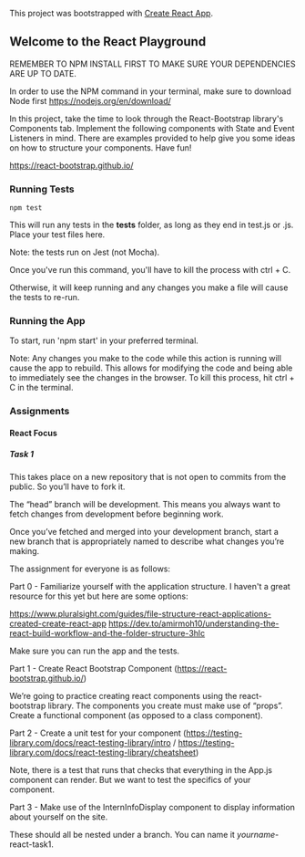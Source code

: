 This project was bootstrapped with [Create React App](https://github.com/facebook/create-react-app).
## Welcome to the React Playground

REMEMBER TO NPM INSTALL FIRST TO MAKE SURE YOUR DEPENDENCIES ARE UP TO DATE.

In order to use the NPM command in your terminal, make sure to download Node first https://nodejs.org/en/download/

In this project, take the time to look through the React-Bootstrap library's Components tab. Implement the following components with State and Event Listeners in mind.  There are examples provided to help give you some ideas on how to structure your components. Have fun!

https://react-bootstrap.github.io/



### Running Tests

```console
npm test 
```

This will run any tests in the __tests__ folder, as long as they end in test.js or .js. Place your test files here. 

Note: the tests run on Jest (not Mocha). 

Once you've run this command, you'll have to kill the process with ctrl + C. 

Otherwise, it will keep running and any changes you make a file will cause the tests to re-run.


### Running the App

To start, run 'npm start' in your preferred terminal.

Note: Any changes you make to the code while this action is running will cause the app to rebuild. This allows for modifying the code and being able to immediately see the changes in the browser. To kill this process, hit ctrl + C in the terminal.


### Assignments

#### React Focus
##### Task 1

This takes place on a new repository that is not open to commits from the public. So you’ll have to fork it.

The “head” branch will be development. This means you always want to fetch changes from development before beginning work.

Once you’ve fetched and merged into your development branch, start a new branch that is appropriately named to describe what changes you’re making.


The assignment for everyone is as follows:

Part 0 - Familiarize yourself with the application structure. I haven't a great resource for this yet but here are some options:

https://www.pluralsight.com/guides/file-structure-react-applications-created-create-react-app
https://dev.to/amirmoh10/understanding-the-react-build-workflow-and-the-folder-structure-3hlc

Make sure you can run the app and the tests.


Part 1 - Create React Bootstrap Component (https://react-bootstrap.github.io/)

We’re going to practice creating react components using the react-bootstrap library. The components you create must make use of “props”. Create a functional component (as opposed to a class component).

Part 2 - Create a unit test for your component (https://testing-library.com/docs/react-testing-library/intro / https://testing-library.com/docs/react-testing-library/cheatsheet)

Note, there is a test that runs that checks that everything in the App.js component can render. But we want to test the specifics of your component. 

Part 3 - Make use of the InternInfoDisplay component to display information about yourself on the site.

These should all be nested under a branch. You can name it *yourname*-react-task1.
